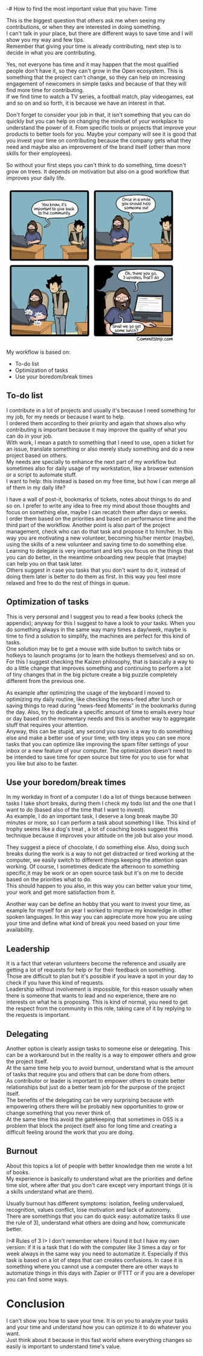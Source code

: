 -# How to find the most important value that you have: Time 

This is the biggest question that others ask me when seeing my contributions, or when they are interested in doing something.  
I can't talk in your place, but there are different ways to save time and I will show you my way and few tips.  
Remember that giving your time is already contributing, next step is to decide in what you are contributing.

Yes, not everyone has time and it may happen that the most qualified people don't have it, so they can't grow in the Open ecosystem. This is something that the project can't change, so they can help on increasing engagement of  newcomers in simple tasks and because of that they will find more time for contributing.  
If we find time to watch a TV series, a football match, play videogames, eat and so on and so forth, it is because we have an interest in that.

Don't forget to consider your job in that, it isn't something that you can do quickly but you can help on changing the mindset of your workplace to understand the power of it. From specific tools or projects that improve your products to better tools for you. Maybe your company will see it is good that you invest your time on contributing because the company gets what they need and maybe also an improvement of the brand itself (other than more skills for their employees).

So without your first steps you can't think to do something, time doesn't grow on trees. It depends on motivation but also on a good workflow that improves your daily life.

![Give back is not a "like" on social networks](images/6/contribute.jpg)

My workflow is based on:

* To-do list
* Optimization of tasks
* Use your boredom/break times

## To-do list

I contribute in a lot of projects and usually it's because I need something for my job, for my needs or because I want to help.  
I ordered them according to their priority and again that shows also why contributing is important because it may improve the quality of what you can do in your job.  
With work, I mean a patch to something that I need to use, open a ticket for an issue, translate something or also merely study something and do a new project based on others.  
My needs are specially to enhance the next part of my workflow but sometimes also for daily usage of my workstation, like a browser extension or a script to automate stuff.  
I want to help: this instead is based on my free time, but how I can merge all of them in my daily life?  

I have a wall of post-it, bookmarks of tickets, notes about things to do and so on. I prefer to write any idea to free my mind about those thoughts and focus on something else, maybe I can recatch them after days or weeks.  
I order them based on the priorities and based on performance time and the third part of the workflow. Another point is also part of the project management, check who can do that task and propose it to him/her. In this way you are motivating a new volunteer, becoming his/her mentor (maybe), using the skills of a new volunteer and saving time to do something else.  
Learning to delegate is very important and lets you focus on the things that you can do better, in the meantime onboarding new people that (maybe) can help you on that task later.  
Others suggest in case you tasks that you don't want to do it, instead of doing them later is better to do them as first. In this way you feel more relaxed and free to do the rest of things in queue.

## Optimization of tasks

This is very personal and I suggest you to read a few books (check the appendix); anyway for this I suggest to have a look to your tasks. When you do something always in the same way many times a day/week, maybe is time to find a solution to simplify, the machines are perfect for this kind of tasks.  
One solution may be to get a mouse with side button to switch tabs or hotkeys to launch programs (or to learn the hotkeys themselves) and so on.  
For this I suggest checking the Kaizen philosophy, that is basically a way to do a little change that improves something and continuing to perform a lot of tiny changes that in the big picture create a big puzzle completely different from the previous one.  

As example after optimizing the usage of the keyboard I moved to optimizing my daily routine, like checking the news-feed after lunch or saving things to read during “news-feed Moments” in the bookmarks during the day. Also, try to dedicate a specific amount of time to emails every hour or day based on the momentary needs and this is another way to aggregate stuff that requires your attention.  
Anyway, this can be stupid, any second you save is a way to do something else and make a better use of your time; with tiny steps you can see more tasks that you can optimize like improving the spam filter settings of your inbox or a new feature of your computer. The optimization doesn't need to be intended to save time for open source but time for you to use for what you like but also to be faster.

## Use your boredom/break times

In my workday in front of a computer I do a lot of things because between tasks I take short breaks, during them I check my todo list and the one that I want to do (based also of the time that I want to invest).  
As example, I do an important task, I deserve a long break maybe 30 minutes or more, so I can perform a task about something I like. This kind of trophy seems like a dog's treat <that was a good boy>, a lot of coaching books suggest this technique because it improves your attitude on the job but also your mood.

They suggest a piece of chocolate, I do something else. Also, doing such breaks during the work is a way to not get distracted or tired working at the computer, we easily switch to different things keeping the attention span working. Of course, I sometimes dedicate the afternoon to something specific,it may be work or an open source task but it's on me to decide based on the priorities what to do.  
This should happen to you also, in this way you can better value your time, your work and get more satisfaction from it.

Another way can be define an hobby that you want to invest your time, as example for myself for an year I worked to improve my knowledge in other spoken languages. In this way you can appreciate more how you are using your time and define what kind of break you need based on your time availability.

## Leadership

It is a fact that veteran volunteers become the reference and usually are getting a lot of requests for help or for their feedback on something.  
Those are difficult to plan but it's possible if you leave a spot in your day to check if you have this kind of requests.  
Leadership without involvement is impossible, for this reason usually when there is someone that wants to lead and no experience, there are no interests on what he is proposing. This is kind of normal, you need to get the respect from the community in this role, taking care of it by replying to the requests is important.

## Delegating

Another option is clearly assign tasks to someone else or delegating. This can be a workaround but in the reality is a way to empower others and grow the project itself.  
At the same time help you to avoid burnout, understand what is the amount of tasks that require you and others that can be done from others.  
As contributor or leader is important to empower others to create better relationships but just do a better team job for the purpose of the project itself.  
The benefits of the delegating can be very surprising because with empowering others there will be probably new opportunities to grow or change something that you never think of.  
At the same time this avoid the gatekeeping that sometimes in OSS is a problem that block the project itself also for long time and creating a difficult feeling around the work that you are doing.  

## Burnout

About this topics a lot of people with better knowledge then me wrote a lot of books.  
My experience is basically to understand what are the priorities and define time slot, where after that you don't care except very important things (it is a skills understand what are them).  

Usually burnout has different symptoms: isolation, feeling undervalued, recognition, values conflict, lose motivation and lack of autonomy.  
There are somethings that you can do quick easy: automatize tasks (I use the rule of 3), understand what others are doing and how, communicate better.

I># Rules of 3
I> I don't remember where i found it but I have my own version: if it is a task that I do with the computer like 3 times a day or for week always in the same way you need to automatize it. Especially if this task is based on a lot of steps that can creates confusions. In case it is something where you cannot use a computer there are other ways to automatize things in this days with Zapier or IFTTT or if you are a developer you can find some ways.

# Conclusion

I can't show you how to save your time. It is on you to analyze your tasks and your time and understand how you can optimize it to do whatever you want.  
Just think about it because in this fast world where everything changes so easily is important to understand time's value.